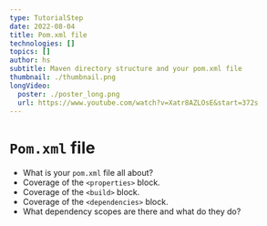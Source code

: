 ```yaml
---
type: TutorialStep
date: 2022-08-04
title: Pom.xml file
technologies: []
topics: []
author: hs
subtitle: Maven directory structure and your pom.xml file
thumbnail: ./thumbnail.png
longVideo:
  poster: ./poster_long.png
  url: https://www.youtube.com/watch?v=Xatr8AZLOsE&start=372s
---
```


# `Pom.xml` file

* What is your `pom.xml` file all about?
* Coverage of the `<properties>` block. 
* Coverage of the `<build>` block.
* Coverage of the `<dependencies>` block.
* What dependency scopes are there and what do they do?